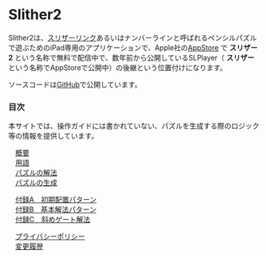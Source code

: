 # Slither2
Slither2は、[スリザーリンク](http://ja.wikipedia.org/wiki/スリザーリンク)あるいはナンバーラインと呼ばれるペンシルパズルで遊ぶためのiPad専用のアプリケーションで、Apple社の[AppStore](https://apps.apple.com/app/id1473823135) で **スリザー2** という名称で無料で配信中で、数年前から公開しているSLPlayer（ **スリザー** という名称でAppStoreで公開中）の後継という位置付けになります。  

ソースコードは[GitHub](https://github.com/kj-oz/Slither2)で公開しています。

### 目次

本サイトでは、操作ガイドには書かれていない、パズルを生成する際のロジック等の情報を提供しています。

　[概要](./general.html)  
　[用語](./terms.html)  
　[パズルの解法](./solver.html)  
　[パズルの生成](./generation.html)  

　[付録A　初期配置パターン](./initPattern.html)  
　[付録B　基本解法パターン](./basicPattern.html)  
　[付録C　斜めゲート解法](./gatePattern.html)

　[プライバシーポリシー](./privacy.html)  
　[変更履歴](./history.html)

